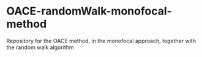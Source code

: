 # OACE-randomWalk-monofocal-method
Repository for the OACE method, in the monofocal approach, together with the random walk algorithm
